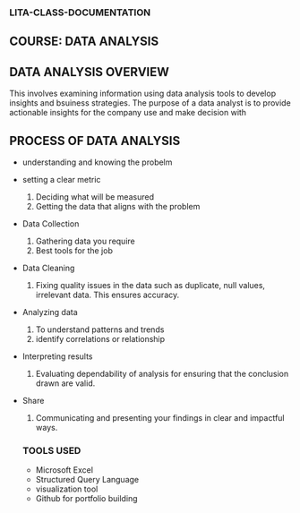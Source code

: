 ### LITA-CLASS-DOCUMENTATION #

## COURSE: DATA ANALYSIS

## DATA ANALYSIS OVERVIEW
This involves examining information using data analysis tools to develop insights and bsuiness strategies. The purpose of a data analyst is to provide actionable insights for the company use and make decision with

## PROCESS OF DATA ANALYSIS
- understanding and knowing the probelm
- setting a clear metric
   1. Deciding what will be measured
   2. Getting the data that aligns with the problem

- Data Collection
  1. Gathering data you require
  2. Best tools for the job

- Data Cleaning
   1. Fixing quality issues in the data such as duplicate, null values, irrelevant data. This ensures accuracy.

- Analyzing data
   1. To understand patterns and trends
   2. identify correlations or relationship

- Interpreting results
  1. Evaluating dependability of analysis for ensuring that the conclusion drawn are valid.

- Share
   1. Communicating and presenting your findings in clear and impactful ways.
 
  ### TOOLS USED

  - Microsoft Excel
  - Structured Query Language
  - visualization tool
  - Github for portfolio building


  


